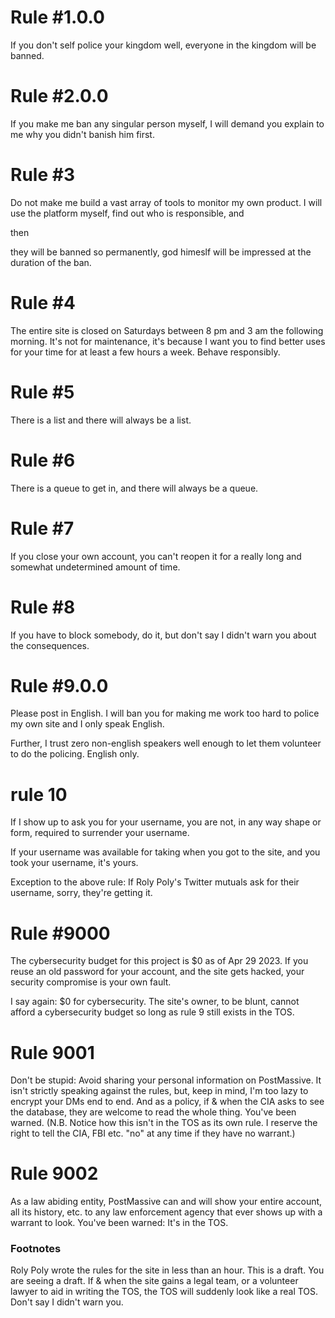 # Rule #1.0.0

If you don't self police your kingdom well, everyone in the kingdom will be banned.

# Rule #2.0.0

If you make me ban any singular person myself, I will demand you explain to me why you didn't banish him first.

# Rule #3


Do not make me build a vast array of tools to monitor my own product. I will use the platform myself, find out who is responsible, and

then

they will be banned so permanently, god himeslf will be impressed at the duration of the ban.

# Rule #4

The entire site is closed on Saturdays between 8 pm and 3 am the following morning. It's not for maintenance, it's because I want you to find better uses for your time for at least a few hours a week. Behave responsibly.

# Rule #5

There is a list and there will always be a list.

# Rule #6

There is a queue to get in, and there will always be a queue.

# Rule #7

If you close your own account, you can't reopen it for a really long and somewhat undetermined amount of time.

# Rule #8

If you have to block somebody, do it, but don't say I didn't warn you about the consequences.

# Rule #9.0.0

Please post in English. I will ban you for making me work too hard to police my own site and I only speak English.

Further, I trust zero non-english speakers well enough to let them volunteer to do the policing. English only.

# rule 10

If I show up to ask you for your username, you are not, in any way shape or form, required to surrender your username.

If your username was available for taking when you got to the site, and you took your username, it's yours.

Exception to the above rule: If Roly Poly's Twitter mutuals ask for their username, sorry, they're getting it.

# Rule #9000

The cybersecurity budget for this project is $0 as of Apr 29 2023. If you reuse an old password for your account, and the site gets hacked, your security compromise is your own fault.

I say again: $0 for cybersecurity. The site's owner, to be blunt, cannot afford a cybersecurity budget so long as rule 9 still exists in the TOS.

# Rule 9001

Don't be stupid: Avoid sharing your personal information on PostMassive. It isn't strictly speaking against the rules, but, keep in mind, I'm too lazy to encrypt your DMs end to end. And as a policy, if & when the CIA asks to see the database, they are welcome to read the whole thing. You've been warned. (N.B. Notice how this isn't in the TOS as its own rule. I reserve the right to tell the CIA, FBI etc. "no" at any time if they have no warrant.)

# Rule 9002

As a law abiding entity, PostMassive can and will show your entire account, all its history, etc. to any law enforcement agency that ever shows up with a warrant to look. You've been warned: It's in the TOS.

### Footnotes

Roly Poly wrote the rules for the site in less than an hour. This is a draft. You are seeing a draft. If & when the site gains a legal team, or a volunteer lawyer to aid in writing the TOS, the TOS will suddenly look like a real TOS. Don't say I didn't warn you.